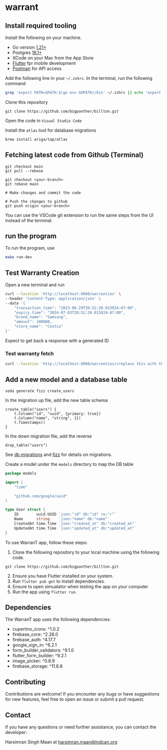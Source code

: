 # warrant

## Install required tooling

Install the following on your machine.

- Go version [1.21+](https://go.dev/doc/install)
- Postgres [16.1+](https://www.postgresql.org/download/macosx/)
- XCode on your Mac from the App Store
- [Flutter](https://docs.flutter.dev/get-started/install) fpr mobile development
- [Postman](https://www.postman.com/downloads/) for API access

Add the following line in your `~/.zshrc`. In the terminal, run the following command

```bash
grep 'export PATH=$PATH:$(go env GOPATH)/bin' ~/.zshrc || echo 'export PATH=$PATH:$(go env GOPATH)/bin' >> ~/.zshrc
```

Clone this repository

```
git clone https://github.com/bigpanther/billton.git
```

Open the code in `Visual Studio Code`

Install the `atlas` tool for database migrations

```bash
brew install ariga/tap/atlas
```

## Fetching latest code from Github (Terminal)

```
git checkout main
git pull --rebase

git checkout <your-branch>
git rebase main

# Make changes and commit the code

# Push the changes to github
git push origin <your-branch>
```

You can use the VSCode git extension to run the same steps from the UI instead of the terminal.

## run the program

To run the program, use

```bash
make run-dev
```

## Test Warranty Creation

Open a new terminal and run

```bash
curl --location 'http://localhost:8080/warranties' \
--header 'Content-Type: application/json' \
--data '{
    "transaction_time": "2023-06-29T20:52:20.015924-07:00",
    "expiry_time": "2024-07-03T20:52:20.015924-07:00",
    "brand_name": "Samsung",
    "amount": 100000,
    "store_name": "Costco"
}'
```

Expect to get back a response with a generated ID

### Test warranty fetch

```bash
curl --location 'http://localhost:8080/warranties/<replace this with the ID from the previous step>'
```

## Add a new model and a database table

```
soda generate fizz create_users
```

In the migration up file, add the new table schema

```fizz
create_table("users") {
    t.Column("id", "uuid", {primary: true})
    t.Column("name", "string", {})
    t.Timestamps()
}

```

In the down migration file, add the reverse

```fizz
drop_table("users")
```

See [db migrations](https://gobuffalo.io/documentation/database/migrations/) and [fizz](https://gobuffalo.io/documentation/database/fizz/) for details on migrations.

Create a model under the `models` directory to map the DB table

```go
package models

import (
	"time"

	"github.com/google/uuid"
)

type User struct {
	ID        uuid.UUID `json:"id" db:"id" rw:"r"`
	Name      string    `json:"name" db:"name"`
	CreatedAt time.Time `json:"created_at" db:"created_at"`
	UpdatedAt time.Time `json:"updated_at" db:"updated_at"`
}

```
To use WarranT app, follow these steps:

1. Clone the following repository to your local machine using the following code.
```
git clone https://github.com/bigpanther/billton.git
```
2. Ensure you have Flutter installed on your system.
3. Run `flutter pub get` to install dependencies.
4. Ensure to open simualator when testing the app on your computer
5. Run the app using `flutter run`.

## Dependencies

The WarranT app uses the following dependencies:
  - cupertino_icons: ^1.0.2
  - firebase_core: ^2.26.0
  - firebase_auth: ^4.17.7
  - google_sign_in: ^6.2.1
  - form_builder_validators: ^9.1.0
  - flutter_form_builder: ^9.2.1
  - image_picker: ^0.8.9 
  - firebase_storage: ^11.6.8

## Contributing

Contributions are welcome! If you encounter any bugs or have suggestions for new features, feel free to open an issue or submit a pull request.

## Contact

If you have any questions or need further assistance, you can contact the developer:

Harsimran Singh Maan at harsimran.maan@indcan.org

